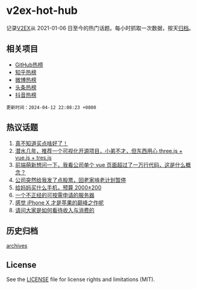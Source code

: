 # v2ex-hot-hub

 记录[V2EX](https://www.v2ex.com/)从 2021-01-06 日至今的热门话题。每小时抓取一次数据，按天[归档](archives)。
 
 ## 相关项目

- [GitHub热榜](https://github.com/lonnyzhang423/github-hot-hub)
- [知乎热榜](https://github.com/lonnyzhang423/zhihu-hot-hub)
- [微博热榜](https://github.com/lonnyzhang423/weibo-hot-hub)
- [头条热榜](https://github.com/lonnyzhang423/toutiao-hot-hub)
- [抖音热榜](https://github.com/lonnyzhang423/douyin-hot-hub)


 `更新时间：2024-04-12 22:08:23 +0800`

## 热议话题

1. [真不知道买点啥好了！](https://www.v2ex.com/t/1031815)
1. [潜水几年，推荐一个可视化开源项目，小弟不才，但东西用心 three.js + vue.js + tres.js](https://www.v2ex.com/t/1031827)
1. [前端萌新想问一下，我看公司单个 vue 页面超过了一万行代码，这是什么概念？](https://www.v2ex.com/t/1031826)
1. [公司突然给我发了点股票，回老家啃老计划暂停](https://www.v2ex.com/t/1031908)
1. [给妈妈买什么手机，预算 2000±200](https://www.v2ex.com/t/1031819)
1. [一个不正经的可按需申请的服务器](https://www.v2ex.com/t/1031802)
1. [感觉 iPhone X 才是苹果的巅峰之作呢](https://www.v2ex.com/t/1031835)
1. [请问大家是如何看待收入与消费的](https://www.v2ex.com/t/1031963)

## 历史归档

[archives](archives)

## License

See the [LICENSE](LICENSE) file for license rights and limitations (MIT).
